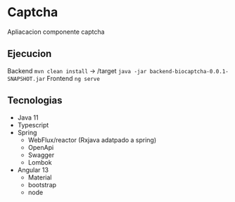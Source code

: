 # Captcha

Apliacacion componente captcha

## Ejecucion

Backend `mvn clean install` ->  /target `java -jar backend-biocaptcha-0.0.1-SNAPSHOT.jar`
Frontend `ng serve`

## Tecnologias
 * Java 11
 * Typescript
 * Spring
    - WebFlux/reactor (Rxjava adatpado a spring)
    - OpenApi
    - Swagger
    - Lombok
 * Angular 13
   - Material
   - bootstrap
   - node
   
